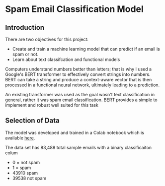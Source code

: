 # Spam Email Classification Model

## Introduction

There are two objectives for this project:
  - Create and train a machine learning model that can predict if an email is spam or not.
  - Learn about text classifcation and functional models

Computers understand numbers better than letters; that is why I used a Google's BERT transformer to effectively convert strings into numbers. BERT can take a string and produce a context-aware vector that is then processed in a functional neural network, ultimately leading to a prediction.

An existing transformer was used as the goal wasn't text classification in general, rather it was spam email classification. BERT provides a simple to implement and robust well suited for this task

## Selection of Data

The model was developed and trained in a Colab notebook which is available [here](https://github.com/mLucas55/spam-email-classification/blob/main/code/spam-email-classification.ipynb).

The data set has 83,488 total sample emails with a binary classificaiton colum
  - 0 = not spam
  - 1 = spam
  - 43910 spam
  - 39538 not spam
